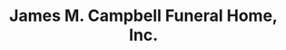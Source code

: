 ---
title: "James M. Campbell Funeral Home, Inc."
url: /philadelphia/james-m-campbell-funeral-home-inc/
shop: Bestattungen
---